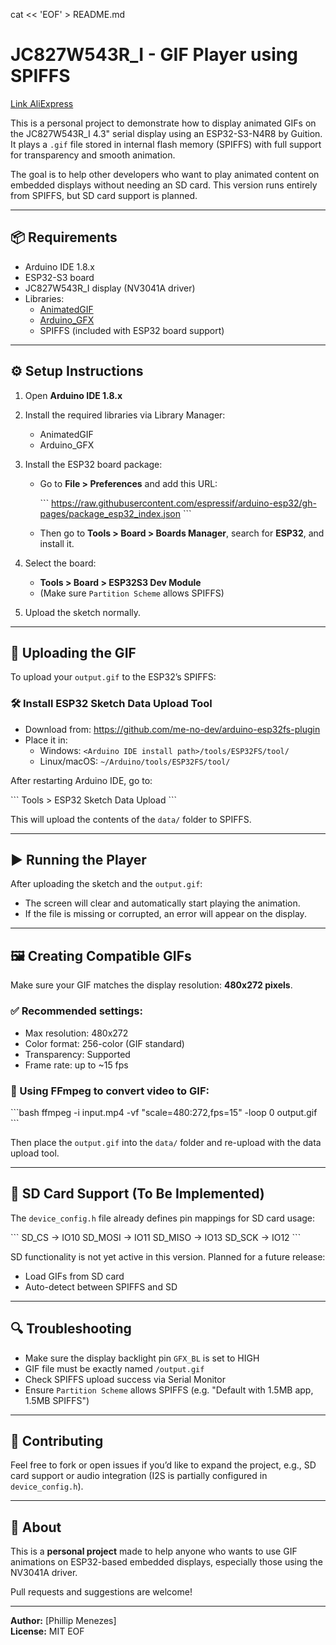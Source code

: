 cat << 'EOF' > README.md

# JC827W543R_I - GIF Player using SPIFFS

[Link AliExpress](https://pt.aliexpress.com/item/1005006729377800.html?spm=a2g0o.order_list.order_list_main.27.6ec5caa4tGAXDR&gatewayAdapt=glo2bra)

This is a personal project to demonstrate how to display animated GIFs on the JC827W543R_I 4.3" serial display using an ESP32-S3-N4R8 by Guition. It plays a `.gif` file stored in internal flash memory (SPIFFS) with full support for transparency and smooth animation.

The goal is to help other developers who want to play animated content on embedded displays without needing an SD card. This version runs entirely from SPIFFS, but SD card support is planned.

---

## 📦 Requirements

- Arduino IDE 1.8.x
- ESP32-S3 board
- JC827W543R_I display (NV3041A driver)
- Libraries:
  - [AnimatedGIF](https://github.com/bitbank2/AnimatedGIF)
  - [Arduino_GFX](https://github.com/moononournation/Arduino_GFX)
  - SPIFFS (included with ESP32 board support)

---

## ⚙️ Setup Instructions

1. Open **Arduino IDE 1.8.x**
2. Install the required libraries via Library Manager:
   - AnimatedGIF
   - Arduino_GFX
3. Install the ESP32 board package:

   - Go to **File > Preferences** and add this URL:

     \`\`\`
     https://raw.githubusercontent.com/espressif/arduino-esp32/gh-pages/package_esp32_index.json
     \`\`\`

   - Then go to **Tools > Board > Boards Manager**, search for **ESP32**, and install it.

4. Select the board:

   - **Tools > Board > ESP32S3 Dev Module**
   - (Make sure `Partition Scheme` allows SPIFFS)

5. Upload the sketch normally.

---

## 📂 Uploading the GIF

To upload your `output.gif` to the ESP32’s SPIFFS:

### 🛠 Install ESP32 Sketch Data Upload Tool

- Download from: https://github.com/me-no-dev/arduino-esp32fs-plugin
- Place it in:
  - Windows: `<Arduino IDE install path>/tools/ESP32FS/tool/`
  - Linux/macOS: `~/Arduino/tools/ESP32FS/tool/`

After restarting Arduino IDE, go to:

\`\`\`
Tools > ESP32 Sketch Data Upload
\`\`\`

This will upload the contents of the `data/` folder to SPIFFS.

---

## ▶️ Running the Player

After uploading the sketch and the `output.gif`:

- The screen will clear and automatically start playing the animation.
- If the file is missing or corrupted, an error will appear on the display.

---

## 🖼 Creating Compatible GIFs

Make sure your GIF matches the display resolution: **480x272 pixels**.

### ✅ Recommended settings:

- Max resolution: 480x272
- Color format: 256-color (GIF standard)
- Transparency: Supported
- Frame rate: up to ~15 fps

### 🔧 Using FFmpeg to convert video to GIF:

\`\`\`bash
ffmpeg -i input.mp4 -vf "scale=480:272,fps=15" -loop 0 output.gif
\`\`\`

Then place the `output.gif` into the `data/` folder and re-upload with the data upload tool.

---

## 💾 SD Card Support (To Be Implemented)

The `device_config.h` file already defines pin mappings for SD card usage:

\`\`\`
SD_CS -> IO10
SD_MOSI -> IO11
SD_MISO -> IO13
SD_SCK -> IO12
\`\`\`

SD functionality is not yet active in this version. Planned for a future release:

- Load GIFs from SD card
- Auto-detect between SPIFFS and SD

---

## 🔍 Troubleshooting

- Make sure the display backlight pin `GFX_BL` is set to HIGH
- GIF file must be exactly named `/output.gif`
- Check SPIFFS upload success via Serial Monitor
- Ensure `Partition Scheme` allows SPIFFS (e.g. "Default with 1.5MB app, 1.5MB SPIFFS")

---

## 🤝 Contributing

Feel free to fork or open issues if you’d like to expand the project, e.g., SD card support or audio integration (I2S is partially configured in `device_config.h`).

---

## 🙋 About

This is a **personal project** made to help anyone who wants to use GIF animations on ESP32-based embedded displays, especially those using the NV3041A driver.

Pull requests and suggestions are welcome!

---

**Author:** [Phillip Menezes]  
**License:** MIT
EOF
